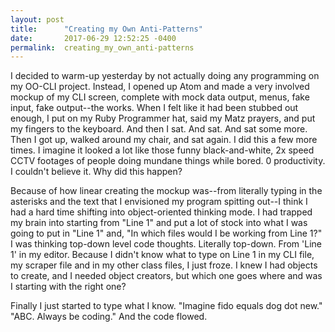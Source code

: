 ```yaml
---
layout: post
title:      "Creating my Own Anti-Patterns"
date:       2017-06-29 12:52:25 -0400
permalink:  creating_my_own_anti-patterns
---
```



I decided to warm-up yesterday by not actually doing any programming on my OO-CLI project. Instead, I opened up Atom and made a very involved mockup of my CLI screen, complete with mock data output, menus, fake input, fake output--the works. When I felt like it had been stubbed out enough, I put on my Ruby Programmer hat, said my Matz prayers, and put my fingers to the keyboard. And then I sat. And sat. And sat some more. Then I got up, walked around my chair, and sat again. I did this a few more times. I imagine it looked a lot like those funny black-and-white, 2x speed CCTV footages of people doing mundane things while bored. 0 productivity. I couldn't believe it. Why did this happen?

Because of how linear creating the mockup was--from literally typing in the asterisks and the text that I envisioned my program spitting out--I think I had a hard time shifting into object-oriented thinking mode. I had trapped my brain into starting from "Line 1" and put a lot of stock into what I was going to put in "Line 1" and, "In which files would I be working from Line 1?" I was thinking top-down level code thoughts. Literally top-down. From 'Line 1' in my editor. Because I didn't know what to type on Line 1 in my CLI file, my scraper file and in my other class files, I just froze. I knew I had objects to create, and I needed object creators, but which one goes where and was I starting with the right one?

Finally I just started to type what I know. "Imagine fido equals dog dot new." "ABC. Always be coding." And the code flowed.
